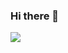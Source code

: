 ### Hi there 👋

<!--
**shixyqd/shixyqd** is a ✨ _special_ ✨ repository because its `README.md` (this file) appears on your GitHub profile.

Here are some ideas to get you started:

- 🔭 I’m currently a first-year graduate student in the Quantitative Methods in the Social Sciences (QMSS) program at Columbia University.
- 🌱 I’m currently learning data structures, machine learning, data analysis.
- 👯 I’m looking to collaborate on projects about data science using python and R
- 🤔 I’m looking for help with SQL, and projects about data engineering
- 💬 Ask me about economics, political economy, and environmental policy
- 📫 How to reach me: shixyqd@outlook.com
- 😄 Pronouns: she/her/hers
- ⚡ Fun fact: I love indie & alternative music from the 90s. Most of my favorite bands are from that period and I've been to lots of concerts since I came to New York!
-->
<img align="center" src="https://github-readme-stats.vercel.app/api/<CARD_TYPE>/?username=<shixyqd>&theme=<THEME_NAME>" />
